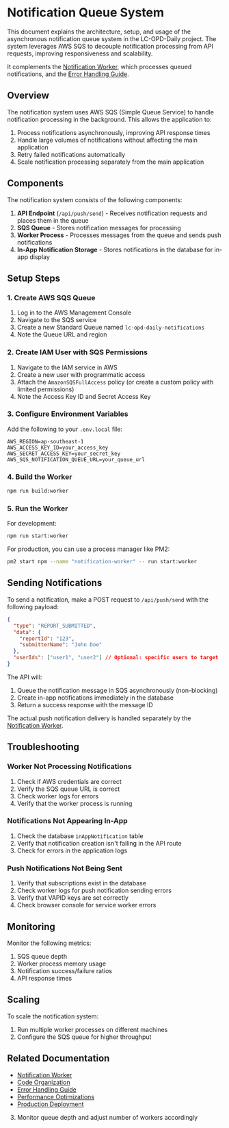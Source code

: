 # Notification Queue System

This document explains the architecture, setup, and usage of the asynchronous notification queue system in the LC-OPD-Daily project. The system leverages AWS SQS to decouple notification processing from API requests, improving responsiveness and scalability.

It complements the [Notification Worker](./notification-worker.md), which processes queued notifications, and the [Error Handling Guide](./error-handling-guide.md).

## Overview

The notification system uses AWS SQS (Simple Queue Service) to handle notification processing in the background. This allows the application to:

1. Process notifications asynchronously, improving API response times
2. Handle large volumes of notifications without affecting the main application
3. Retry failed notifications automatically
4. Scale notification processing separately from the main application

## Components

The notification system consists of the following components:

1. **API Endpoint** (`/api/push/send`) - Receives notification requests and places them in the queue
2. **SQS Queue** - Stores notification messages for processing
3. **Worker Process** - Processes messages from the queue and sends push notifications
4. **In-App Notification Storage** - Stores notifications in the database for in-app display

## Setup Steps

### 1. Create AWS SQS Queue

1. Log in to the AWS Management Console
2. Navigate to the SQS service
3. Create a new Standard Queue named `lc-opd-daily-notifications`
4. Note the Queue URL and region

### 2. Create IAM User with SQS Permissions

1. Navigate to the IAM service in AWS
2. Create a new user with programmatic access
3. Attach the `AmazonSQSFullAccess` policy (or create a custom policy with limited permissions)
4. Note the Access Key ID and Secret Access Key

### 3. Configure Environment Variables

Add the following to your `.env.local` file:

```
AWS_REGION=ap-southeast-1
AWS_ACCESS_KEY_ID=your_access_key
AWS_SECRET_ACCESS_KEY=your_secret_key
AWS_SQS_NOTIFICATION_QUEUE_URL=your_queue_url
```

### 4. Build the Worker

```bash
npm run build:worker
```

### 5. Run the Worker

For development:

```bash
npm run start:worker
```

For production, you can use a process manager like PM2:

```bash
pm2 start npm --name "notification-worker" -- run start:worker
```

## Sending Notifications

To send a notification, make a POST request to `/api/push/send` with the following payload:

```json
{
  "type": "REPORT_SUBMITTED",
  "data": {
    "reportId": "123",
    "submitterName": "John Doe"
  },
  "userIds": ["user1", "user2"] // Optional: specific users to target
}
```

The API will:

1. Queue the notification message in SQS asynchronously (non-blocking)
2. Create in-app notifications immediately in the database
3. Return a success response with the message ID

The actual push notification delivery is handled separately by the [Notification Worker](./notification-worker.md).

## Troubleshooting

### Worker Not Processing Notifications

1. Check if AWS credentials are correct
2. Verify the SQS queue URL is correct
3. Check worker logs for errors
4. Verify that the worker process is running

### Notifications Not Appearing In-App

1. Check the database `inAppNotification` table
2. Verify that notification creation isn't failing in the API route
3. Check for errors in the application logs

### Push Notifications Not Being Sent

1. Verify that subscriptions exist in the database
2. Check worker logs for push notification sending errors
3. Verify that VAPID keys are set correctly
4. Check browser console for service worker errors

## Monitoring

Monitor the following metrics:

1. SQS queue depth
2. Worker process memory usage
3. Notification success/failure ratios
4. API response times

## Scaling

To scale the notification system:

1. Run multiple worker processes on different machines
2. Configure the SQS queue for higher throughput

## Related Documentation

- [Notification Worker](./notification-worker.md)
- [Code Organization](./code-organization.md)
- [Error Handling Guide](./error-handling-guide.md)
- [Performance Optimizations](./performance-optimizations.md)
- [Production Deployment](./production-deployment.md)

3. Monitor queue depth and adjust number of workers accordingly
